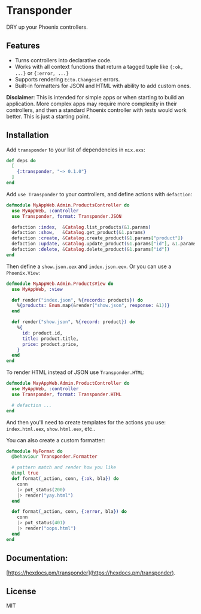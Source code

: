 # Transponder

DRY up your Phoenix controllers.

## Features

- Turns controllers into declarative code.
- Works with all context functions that return a tagged tuple like `{:ok, ...}` or `{:error, ...}`
- Supports rendering `Ecto.Changeset` errors.
- Built-in formatters for JSON and HTML with ability to add custom ones.

**Disclaimer**: This is intended for simple apps or when starting to build an application. More complex apps may require more complexity in their controllers, and then a standard Phoenix controller with tests would work better. This is just a starting point.

## Installation

Add `transponder` to your list of dependencies in `mix.exs`:

```elixir
def deps do
  [
    {:transponder, "~> 0.1.0"}
  ]
end
```

Add `use Transponder` to your controllers, and define actions with `defaction`:

```elixir
defmodule MyAppWeb.Admin.ProductsController do
  use MyAppWeb, :controller
  use Transponder, format: Transponder.JSON

  defaction :index,  &Catalog.list_products(&1.params)
  defaction :show,   &Catalog.get_product(&1.params)
  defaction :create, &Catalog.create_product(&1.params["product"])
  defaction :update, &Catalog.update_product(&1.params["id"], &1.params["product"])
  defaction :delete, &Catalog.delete_product(&1.params["id"])
end
```

Then define a `show.json.eex` and `index.json.eex`. Or you can use a `Phoenix.View`:

```elixir
defmodule MyAppWeb.Admin.ProductsView do
  use MyAppWeb, :view

  def render("index.json", %{records: products}) do
    %{products: Enum.map(&render("show.json", response: &1))}
  end

  def render("show.json", %{record: product}) do
    %{
      id: product.id,
      title: product.title,
      price: product.price,
    }
  end
end
```

To render HTML instead of JSON use `Transponder.HTML`:

```elixir
defmodule MayAppWeb.Admin.ProductController do
  use MyAppWeb, :controller
  use Transponder, format: Transponder.HTML

  # defaction ...
end
```

And then you'll need to create templates for the actions you use: `index.html.eex`, `show.html.eex`, etc..

You can also create a custom formatter:

```elixir
defmodule MyFormat do
  @behaviour Transponder.Formatter

  # pattern match and render how you like
  @impl true
  def format(_action, conn, {:ok, bla}) do
    conn
    |> put_status(200)
    |> render("yay.html")
  end

  def format(_action, conn, {:error, bla}) do
    conn
    |> put_status(401)
    |> render("oops.html")
  end
end
```

## Documentation:

[https://hexdocs.pm/transponder](https://hexdocs.pm/transponder).

## License

MIT
